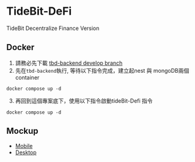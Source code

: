 # TideBit-DeFi

TideBit Decentralize Finance Version

## Docker
1. 請務必先下載 [tbd-backend develop branch](https://github.com/CAFECA-IO/tbd-backend/tree/develop)
2. 先在`tbd-backend`執行, 等待以下指令完成，建立起nest 與 mongoDB兩個container
```
docker compose up -d
```
3. 再回到這個專案底下，使用以下指令啟動tideBit-Defi 指令
```
docker compose up -d
```
## Mockup
- [Mobile](https://xd.adobe.com/view/b4bc1f81-78f4-4de9-979f-20cb0d457d70-e1ef/)
- [Desktop](https://xd.adobe.com/view/920d36bd-2d1a-4edd-8a2a-824445f1d3b0-c75e/?fullscreen&hints=off)

